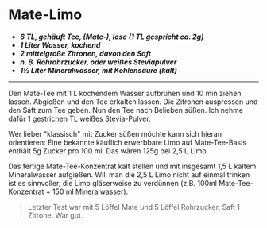 # Mate-Limo

+ ***6 TL, gehäuft Tee, (Mate-), lose (1 TL gespricht ca. 2g)***
+ ***1 Liter Wasser, kochend***
+ ***2 mittelgroße Zitronen, davon den Saft***
+ ***n. B. Rohrohrzucker, oder weißes Steviapulver***
+ ***1½ Liter Mineralwasser, mit Kohlensäure (kalt)***

---
Den Mate-Tee mit 1 L kochendem Wasser aufbrühen und 10 min ziehen lassen. Abgießen und den Tee erkalten lassen.
Die Zitronen auspressen und den Saft zum Tee geben. Nun den Tee nach Belieben süßen.
Ich nehme dafür 1 gestrichen TL weißes Stevia-Pulver.

Wer lieber "klassisch" mit Zucker süßen möchte kann sich hieran orientieren: Eine bekannte käuflich erwerbbare Limo auf Mate-Tee-Basis enthält 5g Zucker pro 100 ml. Das wären 125g bei 2,5 L Limo.

Das fertige Mate-Tee-Konzentrat kalt stellen und mit insgesamt 1,5 L kaltem Mineralwasser aufgießen. Will man die 2,5 L Limo nicht auf einmal trinken ist es sinnvoller, die Limo gläserweise zu verdünnen (z.B. 100ml Mate-Tee-Konzentrat + 150 ml Mineralwasser).

>Letzter Test war mit 5 Löffel Mate und 5 Löffel Rohrzucker, Saft 1 Zitrone. War gut.

